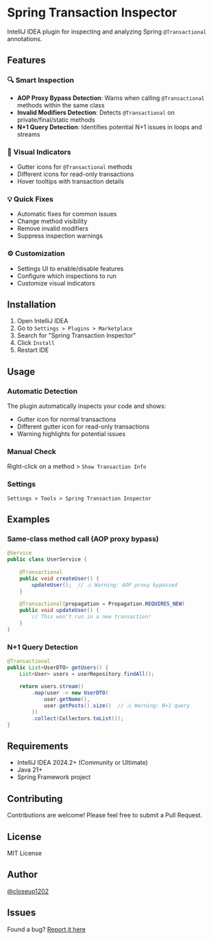 # Spring Transaction Inspector

IntelliJ IDEA plugin for inspecting and analyzing Spring `@Transactional` annotations.

## Features

### 🔍 Smart Inspection
- **AOP Proxy Bypass Detection**: Warns when calling `@Transactional` methods within the same class
- **Invalid Modifiers Detection**: Detects `@Transactional` on private/final/static methods
- **N+1 Query Detection**: Identifies potential N+1 issues in loops and streams

### 🎯 Visual Indicators
- Gutter icons for `@Transactional` methods
- Different icons for read-only transactions
- Hover tooltips with transaction details

### 💡 Quick Fixes
- Automatic fixes for common issues
- Change method visibility
- Remove invalid modifiers
- Suppress inspection warnings

### ⚙️ Customization
- Settings UI to enable/disable features
- Configure which inspections to run
- Customize visual indicators

## Installation

1. Open IntelliJ IDEA
2. Go to `Settings > Plugins > Marketplace`
3. Search for "Spring Transaction Inspector"
4. Click `Install`
5. Restart IDE

## Usage

### Automatic Detection
The plugin automatically inspects your code and shows:
- Gutter icon for normal transactions
- Different gutter icon for read-only transactions
- Warning highlights for potential issues

### Manual Check
Right-click on a method > `Show Transaction Info`

### Settings
`Settings > Tools > Spring Transaction Inspector`

## Examples

### Same-class method call (AOP proxy bypass)
```java
@Service
public class UserService {
    
    @Transactional
    public void createUser() {
        updateUser();  // ⚠️ Warning: AOP proxy bypassed
    }
    
    @Transactional(propagation = Propagation.REQUIRES_NEW)
    public void updateUser() {
        // This won't run in a new transaction!
    }
}
```

### N+1 Query Detection
```java
@Transactional
public List<UserDTO> getUsers() {
    List<User> users = userRepository.findAll();
    
    return users.stream()
        .map(user -> new UserDTO(
            user.getName(),
            user.getPosts().size()  // ⚠️ Warning: N+1 query
        ))
        .collect(Collectors.toList());
}
```

## Requirements

- IntelliJ IDEA 2024.2+ (Community or Ultimate)
- Java 21+
- Spring Framework project

## Contributing

Contributions are welcome! Please feel free to submit a Pull Request.

## License

MIT License

## Author

[@closeup1202](https://github.com/closeup1202)

## Issues

Found a bug? [Report it here](https://github.com/closeup1202/spring-transaction-inspector-plugin/issues)